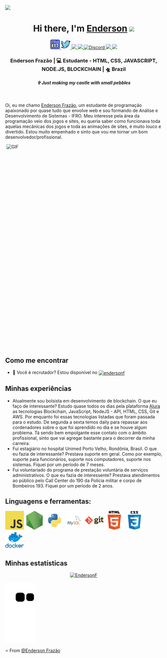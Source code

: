![](https://komarev.com/ghpvc/?username=EndersonF&style=flat-plastic&color=blueviolet)
<div align="center">
   <h1>Hi there, I'm <a href="https://github.com/EndersonF">Enderson</a> <img src="https://media.giphy.com/media/hvRJCLFzcasrR4ia7z/giphy.gif" width="25px"> </h1>
</div>

<p align='center'>
<a href="https://www.linkedin.com/in/enderson-fraz%C3%A3o-121b62175/"><img height="30" src="https://raw.githubusercontent.com/8bithemant/8bithemant/master/linkedin.png?raw=true" target="blank">
   </a>
<a href="https://twitter.com/enderson_frazao"><img height="30" src="https://raw.githubusercontent.com/8bithemant/8bithemant/master/twitter.png?raw=true" target="blank">
   </a>
<a href="https://www.twitch.tv/enderfpss"><img height="30" src="https://www.vectorlogo.zone/logos/twitch/twitch-icon.svg" target="blank">
   </a>
<a href="https://steamcommunity.com/id/endersonfrazao"><img height="30" src="https://www.vectorlogo.zone/logos/steampowered/steampowered-icon.svg" target="blank">
   </a>
<a href="https://discord.gg/nHGW5g3q"><img alt="Discord" title="Discord" height="30" width="30" src="https://www.vectorlogo.zone/logos/discordapp/discordapp-icon.svg" target="blank">
      </a>
<a href="https://open.spotify.com/user/2fulyxp96vaz0s9w75cvxubjp"><img height="30" src="https://www.vectorlogo.zone/logos/spotify/spotify-icon.svg" target="blank">
   </a>
<a href="https://api.whatsapp.com/send?phone=5569992201666" alt="WhatsApp-EndersonF" target="blank">
      <img height="30" src="https://user-images.githubusercontent.com/28950541/147156845-9db3d6e5-994c-4287-9d9a-43f999588ef2.png">
   </a>
 </p>
 
 <div align="center">
<h3> Enderson Frazão | 💻 Estudante - HTML, CSS, JAVASCRIPT, NODE.JS, BLOCKCHAIN | 🛸 Brazil </h3>
</div>
 <h5 align="center">
   <i>✞ Just making my castle with small pebbles</i>
  </h5>

<br />

Oi, eu me chamo [Enderson Frazão](https://www.linkedin.com/in/enderson-fraz%C3%A3o-121b62175/), um estudante de programação apaixonado por quase tudo que envolve web e sou formando de Análise e Desenvolvimento de Sistemas - IFRO. Meu interesse pela área da programação veio dos jogos e sites, eu queria saber como funcionava toda aquelas mecânicas dos jogos e toda as animações de sites, é muito louco e divertido. Estou muito empenhado e sinto que vou me tornar um bom desenvolvedor/profissional.

<img align= "right" alt="GIF" src="https://media1.giphy.com/media/HoffxyN8ghVuw/giphy.gif?cid=ecf05e47asen0tpup1ivtvw7cr415qgufh1269blh2poud6t&rid=giphy.gif&ct=g" width="500" height="680" />
 
**<h2> Como me encontrar </h2>** 
- 💼 Você é recrutador? Estou disponível no <a href="mailto:enderson.frazao7@gmail.com?subject=Oiii%20again" target="blank">
   <img align="center" alt="endersonf" height="25" width="25" src="https://img.icons8.com/external-justicon-lineal-color-justicon/30/000000/external-gmail-social-media-justicon-lineal-color-justicon.png">
  </a>

**<h2> Minhas experiências </h2>**
- Atualmente sou bolsista em desenvolvimento de blockchain. O que eu faço de interessante? Estudo quase todos os dias pela plataforma [Alura](https://www.alura.com.br/) as tecnologias Blockchain, JavaScript, NodeJS - API, HTML, CSS, Git e AWS. Por enquanto foi essas tecnologias listadas que foram passada para o estudo. De segunda a sexta temos daily para repassar aos cordenadores sobre o que foi aprendido no dia e se houve algum problema. Tá sendo bem empolgante esse contato com o âmbito profissional, sinto que vai agregar bastante para o decorrer da minha carreira.
- Fui estagiário no hospital Unimed Porto Velho, Rondônia, Brasil. O que eu fazia de interessante? Prestava suporte em geral. Como por exemplo, suporte para funcionários, suporte nos computadores, suporte nos sistemas. Fiquei por um período de 7 meses.
- Fui voluntariado do programa de prestação voluntária de serviços administrativos. O que eu fazia de interessente? Prestava atendimentos ao público pelo Call Center do 190 da Polícia militar e corpo de Bombeiros 193. Fiquei por um período de 2 anos.

**<h2> Linguagens e ferramentas:</h2>**
<code><img height="60" src="https://raw.githubusercontent.com/github/explore/80688e429a7d4ef2fca1e82350fe8e3517d3494d/topics/javascript/javascript.png"></code>
<code><img height="60" src="https://raw.githubusercontent.com/github/explore/80688e429a7d4ef2fca1e82350fe8e3517d3494d/topics/nodejs/nodejs.png"></code>
<code><img height="60" src="https://raw.githubusercontent.com/github/explore/80688e429a7d4ef2fca1e82350fe8e3517d3494d/topics/python/python.png"></code>
<code><img height="60" src="https://raw.githubusercontent.com/github/explore/80688e429a7d4ef2fca1e82350fe8e3517d3494d/topics/mysql/mysql.png"></code>
<code><img height="60" src="https://raw.githubusercontent.com/github/explore/80688e429a7d4ef2fca1e82350fe8e3517d3494d/topics/git/git.png"></code>
<code><img height="60" src="https://raw.githubusercontent.com/github/explore/80688e429a7d4ef2fca1e82350fe8e3517d3494d/topics/html/html.png"></code>
<code><img height="60" src="https://raw.githubusercontent.com/github/explore/80688e429a7d4ef2fca1e82350fe8e3517d3494d/topics/css/css.png"></code>
<code><img height="60" src="https://raw.githubusercontent.com/github/explore/80688e429a7d4ef2fca1e82350fe8e3517d3494d/topics/docker/docker.png"></code>

<h2>Minhas estatísticas</h2>
<p align="center" >
<a href="https://github.com/anuraghazra/github-readme-stats"> 
    <img  src="https://github-readme-stats.vercel.app/api?username=EndersonF&&show_icons=true&theme=radical" alt="EndersonF"/>
  </a>
</p>

![snake gif](https://github.com/EndersonF/EndersonF/blob/output/github-contribution-grid-snake.svg)

⭐️ From [@Enderson Frazão](https://github.com/EndersonF)
